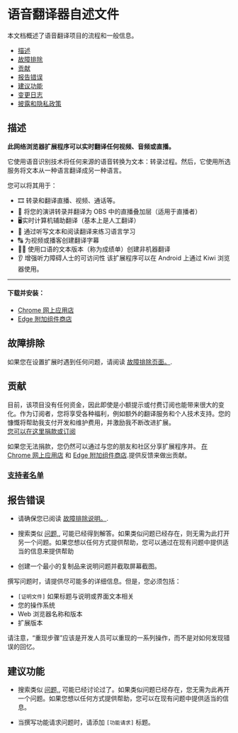 # 语音翻译器自述文件

本文档概述了语音翻译项目的流程和一般信息。

* [描述](#description)
* [故障排除](#troubleshooting)
* [贡献](#contributing)
* [报告错误](#reporting-a-bug)
* [建议功能](#suggesting-a-feature)
* [变更日志](https://github.com/speech-translator-ext/speech-translator-readme/blob/main/CHANGELOG.md)
* [披露和隐私政策](https://github.com/speech-translator-ext/speech-translator-readme/blob/main/PRIVACY.md)

## 描述

**此网络浏览器扩展程序可以实时翻译任何视频、音频或直播。**

它使用语音识别技术将任何来源的语音转换为文本：转录过程。然后，它使用所选服务将文本从一种语言翻译成另一种语言。

您可以将其用于：
- 🎞️ 转录和翻译直播、视频、通话等。
- 🎤 将您的演讲转录并翻译为 OBS 中的直播叠加层（适用于直播者）
- 🖥️实时计算机辅助翻译（基本上是人工翻译）
- 📖 通过听写文本和阅读翻译来练习语言学习
- 🔠 为视频或播客创建翻译字幕
- 👩‍💻 使用口语的文本版本（称为成绩单）创建非机器翻译
- 👂 增强听力障碍人士的可访问性 该扩展程序可以在 Android 上通过 Kiwi 浏览器使用。

---

#### 下载并安装：  
- [Chrome 网上应用店](https://chrome.google.com/webstore/detail/speech-translator/jodfjmaiakpnmeddgpeflpafebmlhppn)
- [Edge 附加组件商店](https://microsoftedge.microsoft.com/addons/detail/speech-translator/jmiekopdidkclpmpandbfblpefalpldo)

## 故障排除

如果您在设置扩展时遇到任何问题，请阅读 [故障排除页面。](https://github.com/speech-translator-ext/speech-translator-readme/blob/main/TROUBLESHOOTING.md).

## 贡献

目前，该项目没有任何资金，因此即使是小额提示或付费订阅也能带来很大的变化。作为订阅者，您将享受各种福利，例如额外的翻译服务和个人技术支持。您的慷慨将帮助我支付开发和维护费用，并激励我不断改进扩展。  
[您可以在这里捐款或订阅](https://boosty.to/speech-translator-ext)

如果您无法捐款，您仍然可以通过与您的朋友和社区分享扩展程序并。 [在 Chrome 网上应用店](https://chrome.google.com/webstore/detail/speech-translator/jodfjmaiakpnmeddgpeflpafebmlhppn/reviews) 和 [Edge 附加组件商店](https://microsoftedge.microsoft.com/addons/detail/speech-translator/jmiekopdidkclpmpandbfblpefalpldo).提供反馈来做出贡献。

### [支持者名单](https://github.com/speech-translator-ext/speech-translator-readme/blob/main/BACKERS.md)

## 报告错误

* 请确保您已阅读 [故障排除说明。](https://github.com/speech-translator-ext/speech-translator-readme/blob/main/TROUBLESHOOTING.md).

* 搜索类似 [问题,](https://github.com/speech-translator-ext/speech-translator-readme/issues), 可能已经得到解答。如果类似问题已经存在，则无需为此打开另一个问题。如果您想以任何方式提供帮助，您可以通过在现有问题中提供适当的信息来提供帮助

* 创建一个最小的复制品来说明问题并截取屏幕截图。

撰写问题时，请提供尽可能多的详细信息。但是，您必须包括：

* `[证明文件]` 如果标题与说明或界面文本相关
* 您的操作系统
* Web 浏览器名称和版本
* 扩展版本

请注意，“重现步骤”应该是开发人员可以重现的一系列操作，而不是对如何发现错误的回忆。

## 建议功能

* 搜索类似 [问题,](https://github.com/speech-translator-ext/speech-translator-readme/issues), 可能已经讨论过了。如果类似问题已经存在，您无需为此再开一个问题。如果您想以任何方式提供帮助，您可以在现有问题中提供适当的信息。

* 当撰写功能请求问题时，请添加 `[功能请求]` 标题。
